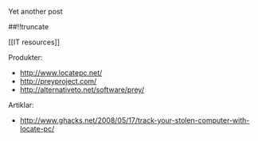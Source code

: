 Yet another post

[meta:author]: <> (Jonas Colmsjo)
[meta:title]: <> (Track-stolen-computer.md)
[meta:date]: <> (2012-01-01)
[meta:nested:key]: <> (Metadata value)

##!!truncate


[[IT resources]]

Produkter:
* http://www.locatepc.net/
* http://preyproject.com/
* http://alternativeto.net/software/prey/



Artiklar:
* http://www.ghacks.net/2008/05/17/track-your-stolen-computer-with-locate-pc/
